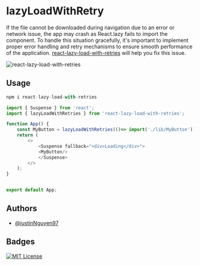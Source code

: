 # lazyLoadWithRetry
If the file cannot be downloaded during navigation due to an error or network issue, the app may crash as React.lazy fails to import the component. To handle this situation gracefully, it's important to implement proper error handling and retry mechanisms to ensure smooth performance of the application. [react-lazy-load-with-retries](https://www.npmjs.com/package/react-lazy-load-with-retries) will help you fix this issue. 


![react-lazy-load-with-retries](https://user-images.githubusercontent.com/46401220/233241220-6e741c3d-9865-49f9-abf5-5422c330dd61.gif)

## Usage
```js
npm i react-lazy-load-with-retries
```

```js
import { Suspense } from 'react';
import { lazyLoadWithRetries } from 'react-lazy-load-with-retries';

function App() {
    const MyButton = lazyLoadWithRetries(()=> import('./lib/MyButton'))
    return (
        <>
            <Suspense fallback="<div>Loading</div>">
            <MyButton/>
            </Suspense>
        </>
    );
}


export default App;
```
## Authors

- [@justinNguyen97](https://github.com/hungnv1997)


## Badges


[![MIT License](https://img.shields.io/badge/License-MIT-green.svg)](https://choosealicense.com/licenses/mit/)

